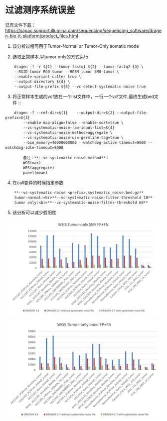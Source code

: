 # 过滤测序系统误差

已有文件下载：https://sapac.support.illumina.com/sequencing/sequencing_software/dragen-bio-it-platform/product_files.html

1. 该分析过程可用于Tumor-Normal or Tumor-Only somatic mode

2. 选取正常样本,以tumor only的方式运行
```{.cs}
    dragen -f -r ${1} --tumor-fastq1 ${2} --tumor-fastq2 {3} \
    --RGID-tumor RG0-tumor -–RGSM-tumor SM0-tumor \
    --enable-variant-caller true \
    --output-directory ${4} \
    --output-file-prefix ${5} --vc-detect-systematic-noise true
```

3. 将正常样本生成的vcf放在一个list文件中，一行一个vcf文件,最终生成bed文件 ::
```{.cs}
    dragen -f --ref-dir=${1}    --output-dir=${2} --output-file-prefix=${3}
        --enable-map-align=false --enable-sort=true \
        --vc-systematic-noise-raw-input-list=${4} 
        --vc-systematic-noise-method=aggregate \
        --vc-systematic-noise-use-germline-tag=true \
        --bin_memory=40000000000 --watchdog-active-timeout=8000 --watchdog-idle-timeout=8000

        备注：**--vc-systematic-noise-method**：
        WGS(max)
        WES(aggregate)
        panel(mean)
```

4. 在call变异的时候指定参数
```{.cs}
    **--vc-systematic-noise <prefix>.systematic_noise.bed.gz**
    tumor-normal:<br>**--vc-systematic-noise-filter-threshold 10**
    tumor only:<br>**--vc-systematic-noise-filter-threshold 60**
```

5. 该分析可以减少假阳性

![snp.png](./SNV.png)

![Indel.png](./Indel.png)
